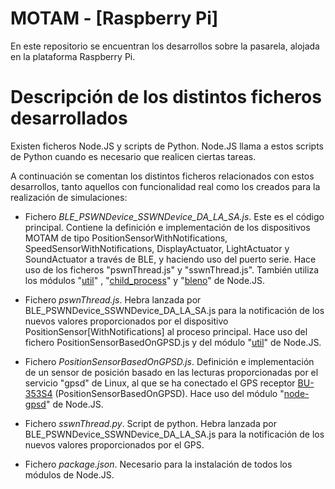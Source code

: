 # **MOTAM - [Raspberry Pi]** #

En este repositorio se encuentran los desarrollos sobre la pasarela, alojada en la plataforma Raspberry Pi.


# Descripción de los distintos ficheros desarrollados #

Existen ficheros Node.JS y scripts de Python. Node.JS llama a estos scripts de Python cuando es necesario que realicen ciertas tareas.

A continuación se comentan los distintos ficheros relacionados con estos desarrollos, tanto aquellos con funcionalidad real como los creados para la realización de simulaciones:

- Fichero *BLE_PSWNDevice_SSWNDevice_DA_LA_SA.js*. Este es el código principal. Contiene la definición e implementación de los dispositivos MOTAM de tipo PositionSensorWithNotifications, SpeedSensorWithNotifications, DisplayActuator, LightActuator y SoundActuator a través de BLE, y haciendo uso del puerto serie. Hace uso de los ficheros "pswnThread.js" y "sswnThread.js". También utiliza los módulos "[util](https://nodejs.org/api/util.html)" , "[child_process](https://nodejs.org/api/child_process.html)" y "[bleno](https://www.npmjs.com/package/bleno)" de Node.JS.

- Fichero *pswnThread.js*. Hebra lanzada por BLE_PSWNDevice_SSWNDevice_DA_LA_SA.js para la notificación de los nuevos valores proporcionados por el dispositivo PositionSensor[WithNotifications] al proceso principal. Hace uso del fichero PositionSensorBasedOnGPSD.js y del módulo "[util](https://nodejs.org/api/util.html)" de Node.JS.

- Fichero *PositionSensorBasedOnGPSD.js*. Definición e implementación de un sensor de posición basado en las lecturas proporcionadas por el servicio "gpsd" de Linux, al que se ha conectado el GPS receptor [BU-353S4](http://usglobalsat.com/p-688-bu-353-s4.aspx) (PositionSensorBasedOnGPSD). Hace uso del módulo "[node-gpsd](https://www.npmjs.com/package/node-gpsd)" de Node.JS.

- Fichero *sswnThread.py*. Script de python. Hebra lanzada por BLE_PSWNDevice_SSWNDevice_DA_LA_SA.js para la notificación de los nuevos valores proporcionados por el GPS.

- Fichero *package.json*. Necesario para la instalación de todos los módulos de Node.JS.